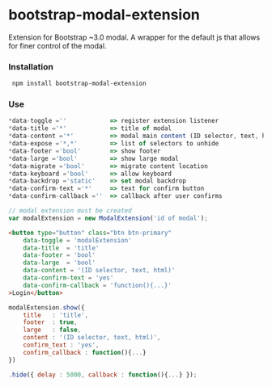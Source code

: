 # bootstrap-modal-extension
 
Extension for Bootstrap ~3.0 modal. A wrapper for the default js that allows for finer control of the modal.

### Installation
```bash
 npm install bootstrap-modal-extension
```
### Use
```js
*data-toggle ='' 			=> register extension listener
*data-title ='*' 			=> title of modal
*data-content ='*' 			=> modal main content (ID selector, text, html)
*data-expose ='*,*' 		=> list of selectors to unhide
*data-footer ='bool'		=> show footer
*data-large ='bool'			=> show large modal
*data-migrate ='bool'		=> migrate content location
*data-keyboard ='bool'		=> allow keyboard
*data-backdrop ='static'	=> set modal backdrop
*data-confirm-text ='*' 	=> text for confirm button
*data-confirm-callback =''	=> callback after user confirms
```

```js
// modal extension must be created
var modalExtension = new ModalExtension('id of modal');
```

```html
<button type="button" class="btn btn-primary"
	data-toggle = 'modalExtension'
	data-title 	= 'title'
	data-footer = 'bool'
	data-large 	= 'bool'
	data-content = '(ID selector, text, html)'
	data-confirm-text = 'yes'
	data-confirm-callback = 'function(){...}'
>Login</button>             
```
```js
modalExtension.show({
	title 	: 'title',
	footer 	: true,
	large 	: false,
	content : '(ID selector, text, html)',
	confirm_text : 'yes',
	confirm_callback : function(){...}
})

.hide({ delay : 5000, callback : function(){...} });
```